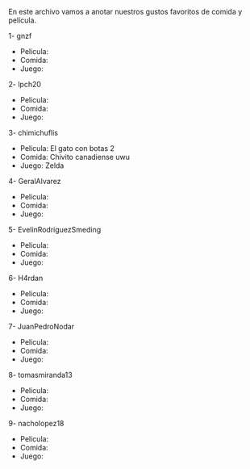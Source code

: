 En este archivo vamos a anotar nuestros gustos favoritos de comida y película.

1- gnzf
  - Pelicula:
  - Comida:
  - Juego:

2- lpch20
  - Pelicula:
  - Comida:
  - Juego:

3- chimichuflis
  - Pelicula: El gato con botas 2
  - Comida: Chivito canadiense uwu
  - Juego: Zelda

4- GeralAlvarez
  - Pelicula:
  - Comida:
  - Juego:

5- EvelinRodriguezSmeding
  - Pelicula:
  - Comida:
  - Juego:

6- H4rdan
  - Pelicula:
  - Comida:
  - Juego:

7- JuanPedroNodar
  - Pelicula:
  - Comida:
  - Juego:

8- tomasmiranda13
  - Pelicula:
  - Comida:
  - Juego:

9- nacholopez18
  - Pelicula:
  - Comida:
  - Juego:
